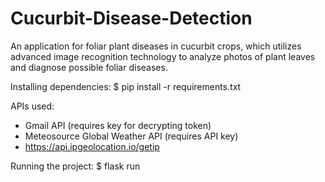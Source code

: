 # Cucurbit-Disease-Detection
An application for foliar plant diseases in cucurbit crops, which utilizes advanced image recognition technology to analyze photos of plant leaves and diagnose possible foliar diseases.

Installing dependencies:
$ pip install -r requirements.txt

APIs used:
- Gmail API (requires key for decrypting token) 
- Meteosource Global Weather API (requires API key)
- https://api.ipgeolocation.io/getip


Running the project:
$ flask run
